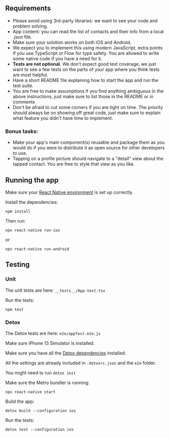 ## Requirements

- Please avoid using 3rd-party libraries: we want to see your code and problem solving.
- App content: you can read the list of contacts and their info from a local .json file.
- Make sure your solution works on both iOS and Android.
- We expect you to implement this using modern JavaScript, extra points if you use TypeScript or Flow for type safety. You are allowed to write some native code if you have a need for it.
- **Tests are not optional.** We don’t expect good test coverage, we just want to see a few tests on the parts of your app where you think tests are most helpful.
- Have a short README file explaining how to start the app and run the test suite.
- You are free to make assumptions if you find anything ambiguous in the above instructions, just make sure to list those in the README or in comments
- Don't be afraid to cut some corners if you are tight on time. The priority should always be on showing off great code, just make sure to explain what feature you didn't have time to implement.

### Bonus tasks:

- Make your app's main component(s) reusable and package them as you would do if you were to distribute it as open source for other developers to use.
- Tapping on a profile picture should navigate to a "detail" view about the tapped contact. You are free to style that view as you like.

## Running the app

Make sure your [React Native environment](https://reactnative.dev/docs/environment-setup) is set up correctly.

Install the dependencies:

```
npm install
```

Then run:
```
npx react-native run-ios
```
or
```
npx react-native run-android
```

## Testing

### Unit

The unit tests are here: `__tests__/App-test.tsx`

Run the tests:

```
npm test
```

### Detox

The Detox tests are here: `e2e/appTest.e2e.js`

Make sure iPhone 13 Simulator is installed.

Make sure you have all the [Detox dependencies](https://wix.github.io/Detox/docs/introduction/getting-started) installed.

All the settings are already included in `.detoxrc.json` and the `e2e` folder.

You might need to run `detox init`

Make sure the Metro bundler is running:
```
npx react-native start
```

Build the app:
```
detox build --configuration ios
```

Run the tests:
```
detox test --configuration ios
```
